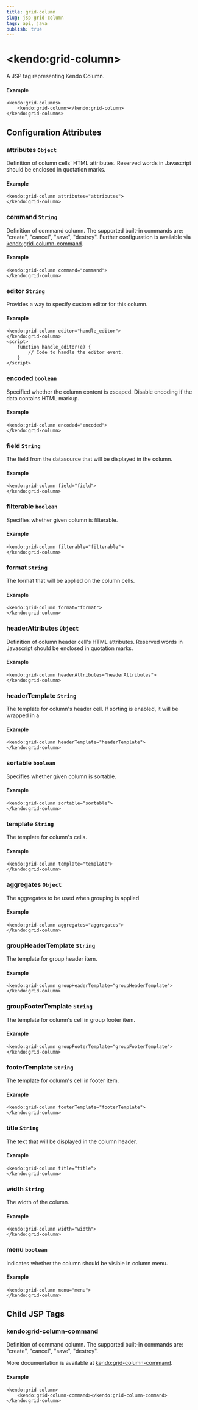 ```yaml
---
title: grid-column
slug: jsp-grid-column
tags: api, java
publish: true
---
```


# \<kendo:grid-column\>
A JSP tag representing Kendo Column.

#### Example
    <kendo:grid-columns>
        <kendo:grid-column></kendo:grid-column>
    </kendo:grid-columns>


## Configuration Attributes


### attributes `Object`

Definition of column cells' HTML attributes. Reserved words in Javascript should be enclosed in quotation marks.

#### Example
    <kendo:grid-column attributes="attributes">
    </kendo:grid-column>



### command `String`

Definition of command column. The supported built-in commands are: "create", "cancel", "save", "destroy". Further configuration is available via [kendo:grid-column-command](#kendo-grid-column-command). 

#### Example
    <kendo:grid-column command="command">
    </kendo:grid-column>



### editor `String`

Provides a way to specify custom editor for this column.

#### Example
    <kendo:grid-column editor="handle_editor">
    </kendo:grid-column>
    <script>
        function handle_editor(e) {
            // Code to handle the editor event.
        }
    </script>



### encoded `boolean`

Specified whether the column content is escaped. Disable encoding if the data contains HTML markup.

#### Example
    <kendo:grid-column encoded="encoded">
    </kendo:grid-column>



### field `String`

The field from the datasource that will be displayed in the column.

#### Example
    <kendo:grid-column field="field">
    </kendo:grid-column>



### filterable `boolean`

Specifies whether given column is filterable.

#### Example
    <kendo:grid-column filterable="filterable">
    </kendo:grid-column>



### format `String`

The format that will be applied on the column cells.

#### Example
    <kendo:grid-column format="format">
    </kendo:grid-column>



### headerAttributes `Object`

Definition of column header cell's HTML attributes. Reserved words in Javascript should be enclosed in quotation marks.

#### Example
    <kendo:grid-column headerAttributes="headerAttributes">
    </kendo:grid-column>



### headerTemplate `String`

The template for column's header cell. If sorting is enabled, it will be wrapped in a

#### Example
    <kendo:grid-column headerTemplate="headerTemplate">
    </kendo:grid-column>



### sortable `boolean`

Specifies whether given column is sortable.

#### Example
    <kendo:grid-column sortable="sortable">
    </kendo:grid-column>



### template `String`

The template for column's cells.

#### Example
    <kendo:grid-column template="template">
    </kendo:grid-column>



### aggregates `Object`

The aggregates to be used when grouping is applied

#### Example
    <kendo:grid-column aggregates="aggregates">
    </kendo:grid-column>



### groupHeaderTemplate `String`

The template for group header item.

#### Example
    <kendo:grid-column groupHeaderTemplate="groupHeaderTemplate">
    </kendo:grid-column>



### groupFooterTemplate `String`

The template for column's cell in group footer item.

#### Example
    <kendo:grid-column groupFooterTemplate="groupFooterTemplate">
    </kendo:grid-column>



### footerTemplate `String`

The template for column's cell in footer item.

#### Example
    <kendo:grid-column footerTemplate="footerTemplate">
    </kendo:grid-column>



### title `String`

The text that will be displayed in the column header.

#### Example
    <kendo:grid-column title="title">
    </kendo:grid-column>



### width `String`

The width of the column.

#### Example
    <kendo:grid-column width="width">
    </kendo:grid-column>



### menu `boolean`

Indicates whether the column should be visible in column menu.

#### Example
    <kendo:grid-column menu="menu">
    </kendo:grid-column>



## Child JSP Tags

### kendo:grid-column-command

Definition of command column. The supported built-in commands are: "create", "cancel", "save", "destroy".

More documentation is available at [kendo:grid-column-command](/api/wrappers/jsp/grid/column-command).

#### Example

    <kendo:grid-column>
        <kendo:grid-column-command></kendo:grid-column-command>
    </kendo:grid-column>
  
